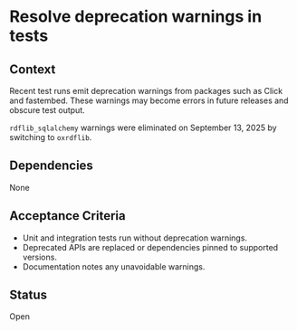 # Resolve deprecation warnings in tests

## Context
Recent test runs emit deprecation warnings from packages such as Click and
fastembed. These warnings may become errors in future releases and obscure test
output.

`rdflib_sqlalchemy` warnings were eliminated on September 13, 2025 by switching
to `oxrdflib`.

## Dependencies
None

## Acceptance Criteria
- Unit and integration tests run without deprecation warnings.
- Deprecated APIs are replaced or dependencies pinned to supported versions.
- Documentation notes any unavoidable warnings.

## Status
Open
